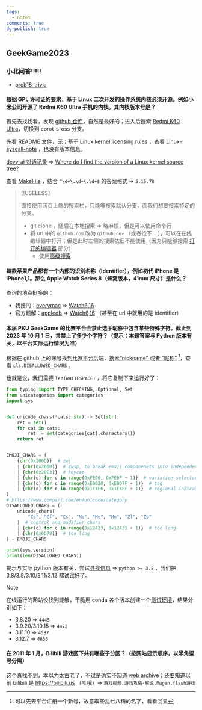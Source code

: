 ```yaml
---
tags:
  - notes
comments: true
dg-publish: true
---
```


## GeekGame2023

### 小北问答!!!!!

- [prob18-trivia](https://github.com/PKU-GeekGame/geekgame-3rd/tree/master/official_writeup/prob18-trivia)

#### 根据 GPL 许可证的要求，基于 Linux 二次开发的操作系统内核必须开源。例如小米公司开源了 Redmi K60 Ultra 手机的内核。其内核版本号是？

首先去找找看，发现 [github 仓库](attachments/osint.png)，自然是最好的；进入后搜索 [Redmi K60 Ultra](attachments/osint-1.png)，切换到 corot-s-oss 分支。

先看 README 文件，无；基于 [Linux kernel licensing rules](https://www.kernel.org/doc/html/v4.18/process/license-rules.html#:~:text=with%20an%20explicit%20syscall%20exception%20described%20in%20LICENSES/exceptions/Linux%2Dsyscall%2Dnote%2C%20as%20described%20in%20the%20COPYING%20file.) ，查看 [Linux-syscall-note](https://github.com/MiCode/Xiaomi_Kernel_OpenSource/blob/corot-t-oss/LICENSES/exceptions/Linux-syscall-note) ，也没有版本信息。

[devv_ai 对话记录](https://devv.ai/search?threadId=e0tg4uzc75kw) => [Where do I find the version of a Linux kernel source tree?](https://stackoverflow.com/questions/12151694/where-do-i-find-the-version-of-a-linux-kernel-source-tree)

查看 [MakeFile](https://github.com/MiCode/Xiaomi_Kernel_OpenSource/blob/corot-t-oss/Makefile) ，结合 `^\d+\.\d+\.\d+$` 的答案格式 => `5.15.78`

> [!USELESS]
>
> 直接使用网页上端的搜索栏，只能够搜索默认分支，而我们想要搜索特定的分支。
> 
> - git clone ，随后在本地搜索 => 略麻烦，但是可以使用命令行
> - 将 url 中的 `github.com` 改为 `github.dev` （或者按下 `.` ），可以在在线编辑器中打开；但是此时左侧的搜索依旧不能使用（因为只能够搜索 [打开的编辑器](attachments/osint-2.png) 部分）
>     - 使用[高级搜索](attachments/osint-3.png)

#### 每款苹果产品都有一个内部的识别名称（Identifier），例如初代 iPhone 是 iPhone1,1。那么 Apple Watch Series 8（蜂窝版本，41mm 尺寸）是什么？

查询的地点挺多的：

- 我搜的：[everymac](https://everymac.com/systems/apple/index-apple-specs-applespec.html) => [Watch6,16](https://everymac.com/systems/apple/apple-watch/specs/apple-watch-series-8-gps-cellular-41mm-us-canada-a2772.html#:~:text=mm%20%2D%20MNUX3LL/A*%20%2D-,Watch6%2C16,-%2D%20A2772*)
- 官方题解：[appledb](https://appledb.dev/) => [Watch6,16](https://appledb.dev/device/identifier/Watch6,16.html) （甚至在 url 中就用的是 identifier）

#### 本届 PKU GeekGame 的比赛平台会禁止选手昵称中包含某些特殊字符。截止到 2023 年 10 月 1 日，共禁止了多少个字符？（提示：本题答案与 Python 版本有关，以平台实际运行情况为准）

根据在 github 上的账号找到[比赛平台后端](https://github.dev/PKU-GeekGame/gs-backend)，[搜索“nickname” 或者 “昵称”](attachments/osint-4.png) [^1]，查看 `cls.DISALLOWED_CHARS` 。

[^1]: 可以先去平台注册一个新号，故意取些乱七八糟的名字，看看回显

也就是说，我们需要 `len(WHITESPACE)` ，将它复制下来运行好了：

```python title="test.py"
from typing import TYPE_CHECKING, Optional, Set
from unicategories import categories
import sys


def unicode_chars(*cats: str) -> Set[str]:
    ret = set()
    for cat in cats:
        ret |= set(categories[cat].characters())
    return ret


EMOJI_CHARS = (
    {chr(0x200D)}  # zwj
    | {chr(0x200B)}  # zwsp, to break emoji componenets into independent chars
    | {chr(0x20E3)}  # keycap
    | {chr(c) for c in range(0xFE00, 0xFE0F + 1)}  # variation selector
    | {chr(c) for c in range(0xE0020, 0xE007F + 1)}  # tag
    | {chr(c) for c in range(0x1F1E6, 0x1F1FF + 1)}  # regional indicator
)
# https://www.compart.com/en/unicode/category
DISALLOWED_CHARS = (
    unicode_chars(
        "Cc", "Cf", "Cs", "Mc", "Me", "Mn", "Zl", "Zp"
    )  # control and modifier chars
    | {chr(c) for c in range(0x12423, 0x12431 + 1)}  # too long
    | {chr(0x0D78)}  # too long
) - EMOJI_CHARS

print(sys.version)
print(len(DISALLOWED_CHARS))
```

提示与实际 python 版本有关，尝试[寻找信息](attachments/osint-5.png) => `python >= 3.8` ，我们把 3.8/3.9/3.10/3.11/3.12 都试试好了。

> [!NOTE]
>
> 在线运行的网站没找到能够，干脆用 conda 各个版本创建一个[测试环境](attachments/osint-6.png)，结果分别如下：
> 
> - 3.8.20 => `4445`
> - 3.9.20/3.10.15 => `4472`
> - 3.11.10 => `4587`
> - 3.12.7 => `4636`

#### 在 2011 年 1 月，Bilibili 游戏区下共有哪些子分区？（按网站显示顺序，以半角逗号分隔）

这个真找不到，本以为太古老了，不过是确实不知道 [web archive](https://web.archive.org/)；还要知道以前 bilibili 是 https://bilibili.us （哇哦）=> `游戏视频,游戏攻略·解说,Mugen,flash游戏`

